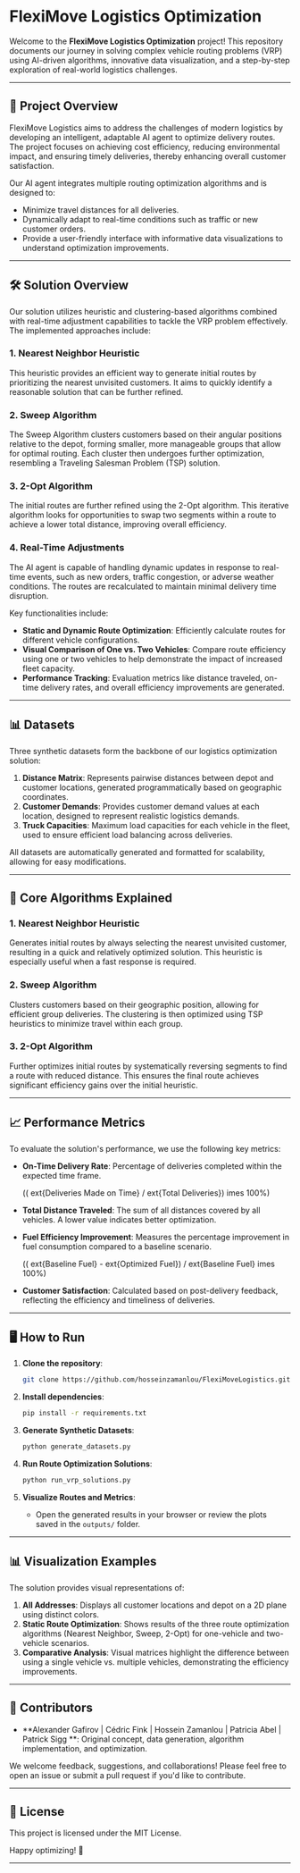 # FlexiMove Logistics Optimization

Welcome to the **FlexiMove Logistics Optimization** project! This repository documents our journey in solving complex vehicle routing problems (VRP) using AI-driven algorithms, innovative data visualization, and a step-by-step exploration of real-world logistics challenges.

---

## 🚀 **Project Overview**
FlexiMove Logistics aims to address the challenges of modern logistics by developing an intelligent, adaptable AI agent to optimize delivery routes. The project focuses on achieving cost efficiency, reducing environmental impact, and ensuring timely deliveries, thereby enhancing overall customer satisfaction.

Our AI agent integrates multiple routing optimization algorithms and is designed to:
- Minimize travel distances for all deliveries.
- Dynamically adapt to real-time conditions such as traffic or new customer orders.
- Provide a user-friendly interface with informative data visualizations to understand optimization improvements.

---

## 🛠️ **Solution Overview**
Our solution utilizes heuristic and clustering-based algorithms combined with real-time adjustment capabilities to tackle the VRP problem effectively. The implemented approaches include:

### **1. Nearest Neighbor Heuristic**
This heuristic provides an efficient way to generate initial routes by prioritizing the nearest unvisited customers. It aims to quickly identify a reasonable solution that can be further refined.

### **2. Sweep Algorithm**
The Sweep Algorithm clusters customers based on their angular positions relative to the depot, forming smaller, more manageable groups that allow for optimal routing. Each cluster then undergoes further optimization, resembling a Traveling Salesman Problem (TSP) solution.

### **3. 2-Opt Algorithm**
The initial routes are further refined using the 2-Opt algorithm. This iterative algorithm looks for opportunities to swap two segments within a route to achieve a lower total distance, improving overall efficiency.

### **4. Real-Time Adjustments**
The AI agent is capable of handling dynamic updates in response to real-time events, such as new orders, traffic congestion, or adverse weather conditions. The routes are recalculated to maintain minimal delivery time disruption.

Key functionalities include:
- **Static and Dynamic Route Optimization**: Efficiently calculate routes for different vehicle configurations.
- **Visual Comparison of One vs. Two Vehicles**: Compare route efficiency using one or two vehicles to help demonstrate the impact of increased fleet capacity.
- **Performance Tracking**: Evaluation metrics like distance traveled, on-time delivery rates, and overall efficiency improvements are generated.

---

## 📊 **Datasets**
Three synthetic datasets form the backbone of our logistics optimization solution:

1. **Distance Matrix**: Represents pairwise distances between depot and customer locations, generated programmatically based on geographic coordinates.
2. **Customer Demands**: Provides customer demand values at each location, designed to represent realistic logistics demands.
3. **Truck Capacities**: Maximum load capacities for each vehicle in the fleet, used to ensure efficient load balancing across deliveries.

All datasets are automatically generated and formatted for scalability, allowing for easy modifications.

---

## 🧠 **Core Algorithms Explained**

### **1. Nearest Neighbor Heuristic**
Generates initial routes by always selecting the nearest unvisited customer, resulting in a quick and relatively optimized solution. This heuristic is especially useful when a fast response is required.

### **2. Sweep Algorithm**
Clusters customers based on their geographic position, allowing for efficient group deliveries. The clustering is then optimized using TSP heuristics to minimize travel within each group.

### **3. 2-Opt Algorithm**
Further optimizes initial routes by systematically reversing segments to find a route with reduced distance. This ensures the final route achieves significant efficiency gains over the initial heuristic.

---

## 📈 **Performance Metrics**
To evaluate the solution's performance, we use the following key metrics:

- **On-Time Delivery Rate**: Percentage of deliveries completed within the expected time frame.
  
  \((	ext{Deliveries Made on Time} / 	ext{Total Deliveries}) 	imes 100\%\)

- **Total Distance Traveled**: The sum of all distances covered by all vehicles. A lower value indicates better optimization.

- **Fuel Efficiency Improvement**: Measures the percentage improvement in fuel consumption compared to a baseline scenario.
  
  \((	ext{Baseline Fuel} - 	ext{Optimized Fuel}) / 	ext{Baseline Fuel} 	imes 100\%\)

- **Customer Satisfaction**: Calculated based on post-delivery feedback, reflecting the efficiency and timeliness of deliveries.

---

## 🖥️ **How to Run**
1. **Clone the repository**:
   ```bash
   git clone https://github.com/hosseinzamanlou/FlexiMoveLogistics.git
   ```

2. **Install dependencies**:
   ```bash
   pip install -r requirements.txt
   ```

3. **Generate Synthetic Datasets**:
   ```bash
   python generate_datasets.py
   ```

4. **Run Route Optimization Solutions**:
   ```bash
   python run_vrp_solutions.py
   ```

5. **Visualize Routes and Metrics**:
   - Open the generated results in your browser or review the plots saved in the `outputs/` folder.

---

## 📊 **Visualization Examples**
The solution provides visual representations of:

1. **All Addresses**: Displays all customer locations and depot on a 2D plane using distinct colors.
2. **Static Route Optimization**: Shows results of the three route optimization algorithms (Nearest Neighbor, Sweep, 2-Opt) for one-vehicle and two-vehicle scenarios.
3. **Comparative Analysis**: Visual matrices highlight the difference between using a single vehicle vs. multiple vehicles, demonstrating the efficiency improvements.

---

## 🤝 **Contributors**
- **​Alexander Gafirov | Cédric Fink | Hossein Zamanlou | Patricia Abel | Patrick Sigg **: Original concept, data generation, algorithm implementation, and optimization.

We welcome feedback, suggestions, and collaborations! Please feel free to open an issue or submit a pull request if you'd like to contribute.

---

## 📜 **License**
This project is licensed under the MIT License.

Happy optimizing! 🚛

---

